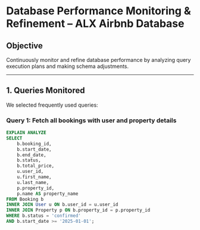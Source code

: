 # Database Performance Monitoring & Refinement – ALX Airbnb Database

## Objective
Continuously monitor and refine database performance by analyzing query execution plans and making schema adjustments.

---

## 1. Queries Monitored
We selected frequently used queries:

### Query 1: Fetch all bookings with user and property details
```sql
EXPLAIN ANALYZE
SELECT 
    b.booking_id,
    b.start_date,
    b.end_date,
    b.status,
    b.total_price,
    u.user_id,
    u.first_name,
    u.last_name,
    p.property_id,
    p.name AS property_name
FROM Booking b
INNER JOIN User u ON b.user_id = u.user_id
INNER JOIN Property p ON b.property_id = p.property_id
WHERE b.status = 'confirmed'
AND b.start_date >= '2025-01-01';
